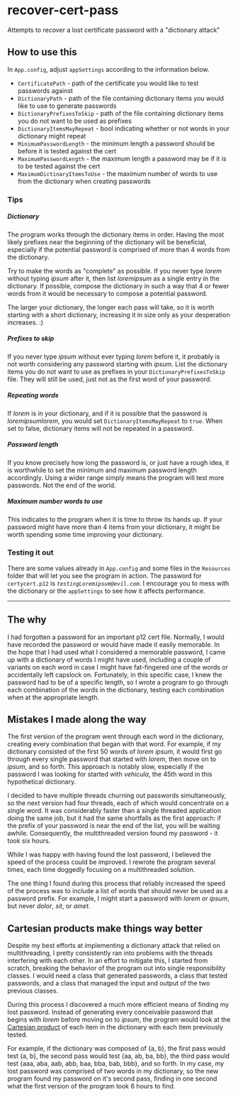 # recover-cert-pass
Attempts to recover a lost certificate password with a "dictionary attack"

## How to use this
In `App.config`, adjust `appSettings` according to the information below.

* `CertificatePath` - path of the certificate you would like to test passwords against
* `DictionaryPath` - path of the file containing dictionary items you would like to use to generate passwords
* `DictionaryPrefixesToSkip` - path of the file containing dictionary items you do not want to be used as prefixes 
* `DictionaryItemsMayRepeat` - bool indicating whether or not words in your dictionary might repeat
* `MinimumPasswordLength` - the minimum length a password should be before it is tested against the cert
* `MaximumPasswordLength` - the maximum length a password may be if it is to be tested against the cert
* `MaximumDictinaryItemsToUse` - the maximum number of words to use from the dictionary when creating passwords

### Tips
##### Dictionary
The program works through the dictionary items in order. Having the most likely prefixes near the beginning of the dictionary will be beneficial, especially if the potential password is comprised of more than 4 words from the dictionary.

Try to make the words as "complete" as possible. If you never type _lorem_ without typing _ipsum_ after it, then list _loremipsum_ as a single entry in the dictionary. If possible, compose the dictionary in such a way that 4 or fewer words from it would be necessary to compose a potential password.

The larger your dictionary, the longer each pass will take, so it is worth starting with a short dictionary, increasing it in size only as your desperation increases. :)

##### Prefixes to skip
If you never type _ipsum_ without ever typing _lorem_ before it, it probably is not worth considering any password starting with _ipsum_. List the dictionary items you do not want to use as prefixes in your `DictionaryPrefixesToSkip` file. They will still be used, just not as the first word of your password.

##### Repeating words
If _lorem_ is in your dictionary, and if it is possible that the password is _loremipsumlorem_, you would set `DictionaryItemsMayRepeat` to `true`. When set to false, dictionary items will not be repeated in a password.

##### Password length
If you know precisely how long the password is, or just have a rough idea, it is worthwhile to set the minimum and maximum password length accordingly. Using a wider range simply means the program will test more passwords. Not the end of the world.

##### Maximum number words to use
This indicates to the program when it is time to throw its hands up. If your password might have more than 4 items from your dictionary, it might be worth spending some time improving your dictionary.

### Testing it out
There are some values already in `App.config` and some files in the `Resources` folder that will let you see the program in action. The password for `certycert.p12` is _`testingLoremipsum@evil.com`_. I encourage you to mess with the dictionary or the `appSettings` to see how it affects performance.

-----
## The why
I had forgotten a password for an important p12 cert file. Normally, I would have recorded the password or would have made it easily memorable. In the hope that I had used what I considered a memorable password, I came up with a dictionary of words I might have used, including a couple of variants on each word in case I might have fat-fingered one of the words or accidentally left capslock on. Fortunately, in this specific case, I knew the password had to be of a specific length, so I wrote a program to go through each combination of the words in the dictionary, testing each combination when at the appropriate length.

## Mistakes I made along the way
The first version of the program went through each word in the dictionary, creating every combination that began with that word. For example, if my dictionary consisted of the first 50 words of _lorem ipsum_, it would first go through every single password that started with _lorem_, then move on to _ipsum_, and so forth. This approach is notably slow, especially if the password I was looking for started with _vehicula_, the 45th word in this hypothetical dictionary.

I decided to have multiple threads churning out passwords simultaneously, so the next version had four threads, each of which would concentrate on a single word. It was considerably faster than a single threaded application doing the same job, but it had the same shortfalls as the first approach: if the prefix of your password is near the end of the list, you will be waiting awhile. Consequently, the multithreaded version found my password - it took six hours.

While I was happy with having found the lost password, I believed the speed of the process could be improved. I rewrote the program several times, each time doggedly focusing on a multithreaded solution. 

The one thing I found during this process that reliably increased the speed of the process was to include a list of words that should never be used as a password prefix. For example, I might start a password with _lorem_ or _ipsum_, but never _dolor_, _sit_, or _amet_.

## Cartesian products make things way better
Despite my best efforts at implementing a dictionary attack that relied on multithreading, I pretty consistently ran into problems with the threads interfering with each other. In an effort to mitigate this, I started from scratch, breaking the behavior of the program out into single responsibility classes. I would need a class that generated passwords, a class that tested passwords, and a class that managed the input and output of the two previous classes.

During this process I discovered a much more efficient means of finding my lost password. Instead of generating every conceivable password that begins with _lorem_ before moving on to _ipsum_, the program would look at the [Cartesian product](https://en.wikipedia.org/wiki/Cartesian_product) of each item in the dictionary with each item previously tested.

For example, if the dictionary was composed of {a, b}, the first pass would test {a, b}, the second pass would test {aa, ab, ba, bb}, the third pass would test {aaa, aba, aab, abb, baa, bba, bab, bbb}, and so forth. In my case, my lost password was comprised of two words in my dictionary, so the new program found my password on it's second pass, finding in one second what the first version of the program took 6 hours to find.

